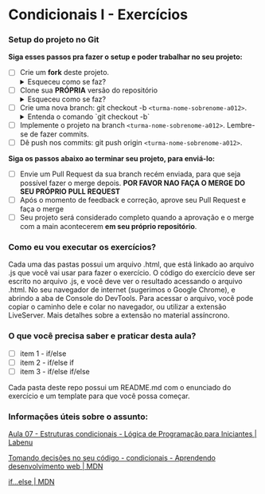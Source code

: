 # Condicionais I - Exercícios

### Setup do projeto no Git

**Siga esses passos pra fazer o setup e poder trabalhar no seu projeto:**

-  [ ] Crie um **fork** deste projeto.
   <details>
      <summary>Esqueceu como se faz?</summary>
      <img src="https://firebasestorage.googleapis.com/v0/b/assets-conteudo.appspot.com/o/gerais%2Ffork.png?alt=media&token=7030e997-246a-41fe-a75f-2a2ced61e54d" alt="Fork a sua própria cópia de nome-do-repo"/>
   </details>
-  [ ] Clone sua **PRÓPRIA** versão do repositório
   <details>
      <summary>Esqueceu como se faz?</summary>
      <img src="https://firebasestorage.googleapis.com/v0/b/assets-conteudo.appspot.com/o/gerais%2Fclone-repo.png?alt=media&token=d8b3c101-c6d4-4371-b018-ae4edec7e34c" alt="Garanta que o repositório é seu-usuário/nome-do-repo e faça o clone"/>
   </details>
-  [ ] Crie uma nova branch: git checkout -b `<turma-nome-sobrenome-a012>`.
   <details>
      <summary>Entenda o comando `git checkout -b`</summary>
      <p>Na aula vocês aprenderam a criar uma branch (`git branch "nome-branch"`) e se mover até ela (`git checkout "nome-branch"`). Porém, o git permite utilizar contrações para realizar mais de ação com um único comando, que é o caso do (`git checkout -b "nome-branch"`), que cria e automaticamente se move para a branch recém criada.</p>
   </details>
-  [ ] Implemente o projeto na branch `<turma-nome-sobrenome-a012>`. Lembre-se de fazer commits.
-  [ ] Dê push nos commits: git push origin `<turma-nome-sobrenome-a012>`.

**Siga os passos abaixo ao terminar seu projeto, para enviá-lo:**

-  [ ] Envie um Pull Request da sua branch recém enviada, para que seja possível fazer o merge depois. **POR FAVOR NAO FAÇA O MERGE DO SEU PRÓPRIO PULL REQUEST**
-  [ ] Após o momento de feedback e correção, aprove seu Pull Request e faça o merge
-  [ ] Seu projeto será considerado completo quando a aprovação e o merge com a main acontecerem **em seu próprio repositório**.

### Como eu vou executar os exercícios?
Cada uma das pastas possui um arquivo .html, que está linkado ao arquivo .js que você vai usar para fazer o exercício. O código do exercício deve ser escrito no arquivo .js, e você deve ver o resultado acessando o arquivo .html. No seu navegador de internet (sugerimos o Google Chrome), e abrindo a aba de Console do DevTools. Para acessar o arquivo, você pode copiar o caminho dele e colar no navegador, ou utilizar a extensão LiveServer. Mais detalhes sobre a extensão no material assíncrono.

### O que você precisa saber e praticar desta aula?

- [ ] item 1 - if/else
- [ ] item 2 - if/else if
- [ ] item 3 - if/else if/else

Cada pasta deste repo possui um README.md com o enunciado do exercício e um template para que você possa começar.

### Informações úteis sobre o assunto:

[Aula 07 - Estruturas condicionais - Lógica de Programação para Iniciantes | Labenu](https://www.youtube.com/watch?v=oWuwfNMwXeY)

[Tomando decisões no seu código - condicionais - Aprendendo desenvolvimento web | MDN](https://developer.mozilla.org/pt-BR/docs/Learn/JavaScript/Building_blocks/conditionals)

[if...else | MDN](https://developer.mozilla.org/pt-BR/docs/Web/JavaScript/Reference/Statements/if...else)

